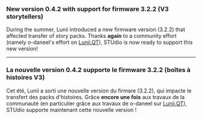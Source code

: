 ### New version 0.4.2 with support for firmware 3.2.2 (V3 storytellers)

During the summer, Lunii introduced a new firmware version (3.2.2) that affected transfer of story packs.
Thanks **again** to a community effort (namely o-daneel's effort on [Lunii.QT](https://github.com/o-daneel/Lunii.QT)), STUdio is now ready to support this new version!

-----

### La nouvelle version 0.4.2 supporte le firmware 3.2.2 (boîtes à histoires V3)

Cet été, Lunii a sorti une nouvelle version du firmare (3.2.2), qui impacte le transfert des packs d'histoires.
Grâce **encore une fois** aux travaux de la communauté (en particulier grâce aux travaux de o-daneel sur [Lunii.QT](https://github.com/o-daneel/Lunii.QT)), STUdio supporte maintenant cette nouvelle version !
